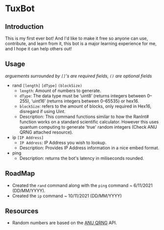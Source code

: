 # <b>TuxBot</b>
## Introduction
This is my first ever bot! And I'd like to make it free so anyone can use, contribute, and learn from it, this bot is a major learning experience for me, and I hope it can help others out!

## Usage
*arguements surrounded by `[]`'s are required fields, `()` are optional fields*
* rand `[length]` `[dType]` `(blockSize)`
  * `length`: Amount of numbers to generate.
  * `dType`: The data type must be ‘uint8’ (returns integers between 0–255), ‘uint16’ (returns integers between 0–65535) or hex16.
  * `blockSize`: refers to the amount of blocks, only required in Hex16, disregard if using Uint.
  * Description: This command functions similar to how the RanInt# function works on a standard scientific calculator. However this uses quantum computing to generate 'true' random integers (Check ANU QRNG attached resource).
* ip `[IP Address]`
  * `IP Address`: IP Address you wish to lookup. 
  *  Description: Provides IP Address information in a nice embed format.
* ping
  * Description: returns the bot's latency in miliseconds rounded.

##  RoadMap
* Created the `rand` command along with the `ping` command ~ 6/11/2021 (DD/MM/YYYY).
* Created the `ip` command ~ 10/11/2021 (DD/MM/YYYY)

##  Resources
 * Random numbers are based on the [ANU QRNG](https://qrng.anu.edu.au/contact/api-documentation/) API.
